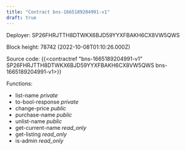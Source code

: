 ```yaml
---
title: "Contract bns-1665189204991-v1"
draft: true
---
```

Deployer: SP26FHRJTTH8DTWKX6BJD59YYXFBAKH6CX8VW5QWS


 



Block height: 78742 (2022-10-08T01:10:26.000Z)

Source code: {{<contractref "bns-1665189204991-v1" SP26FHRJTTH8DTWKX6BJD59YYXFBAKH6CX8VW5QWS bns-1665189204991-v1>}}

Functions:

* list-name _private_
* to-bool-response _private_
* change-price _public_
* purchase-name _public_
* unlist-name _public_
* get-current-name _read_only_
* get-listing _read_only_
* is-admin _read_only_
